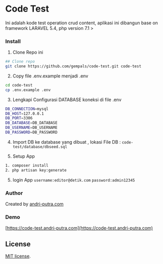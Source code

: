 # Code Test
Ini adalah kode test operation crud content, aplikasi ini dibangun base on framework LARAVEL 5.4, 
php version 7.1 >

### Install
1. Clone Repo ini
```bash
## Clone repo
git clone https://github.com/gempals/code-test.git code-test
```


2. Copy file .env.example menjadi .env 
```bash
cd code-test
cp .env.example .env
```

3. Lengkapi Configurasi DATABASE koneksi di file .env
```bash
DB_CONNECTION=mysql	
DB_HOST=127.0.0.1
DB_PORT=3306
DB_DATABASE=DB_DATABASE
DB_USERNAME=DB_USERNAME
DB_PASSWORD=DB_PASSWORD
```

4. Import DB ke database yang dibuat , lokasi File DB :
   `code-test/database/dbseed.sql`

5. Setup App
```bash
1. composer install
2. php artisan key:generate
```

5. login App
`username:editor@detik.com`
`password:admin12345`


### Author
Created by [andri-putra.com](http://andri-putra.com)

### Demo
[https://code-test.andri-putra.com](https://code-test.andri-putra.com)

## License

[MIT license](http://opensource.org/licenses/MIT).